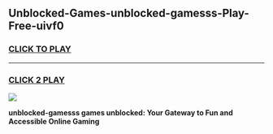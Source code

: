 
## Unblocked-Games-unblocked-gamesss-Play-Free-uivf0
<h3>
<a href="https://premium76.site?title=unblocked-gamesss&ref=18A1">CLICK TO PLAY</a></h3>
<hr>

<h3>
<a href="https://premium76.site?title=unblocked-gamesss&ref=18A1">CLICK 2 PLAY</a>
  
</h3>

<a href="https://premium76.site?title=unblocked-gamesss&ref=18A1"><img src="https://clearcache.store/games.png"></a>


**unblocked-gamesss games unblocked: Your Gateway to Fun and Accessible Online Gaming**
